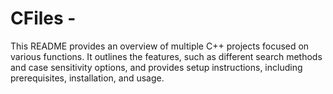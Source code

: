 # CFiles - 
This README provides an overview of multiple C++ projects focused on various functions. It outlines the features, such as different search methods and case sensitivity options, and provides setup instructions, including prerequisites, installation, and usage.
